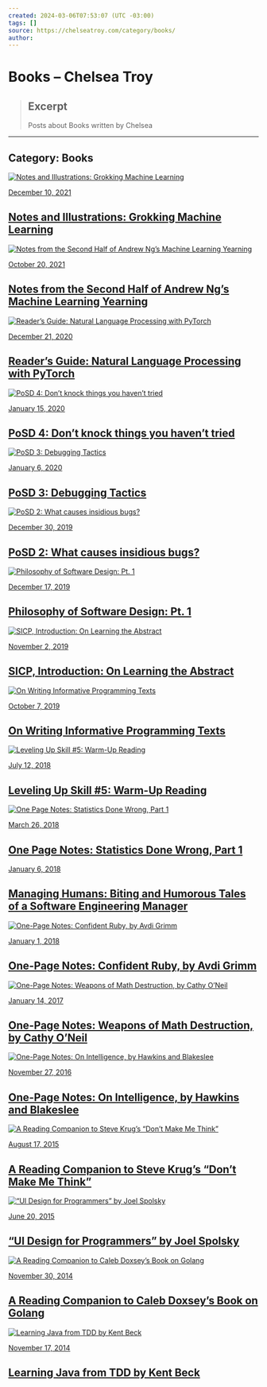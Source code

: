 ```yaml
---
created: 2024-03-06T07:53:07 (UTC -03:00)
tags: []
source: https://chelseatroy.com/category/books/
author: 
---
```


# Books – Chelsea Troy

> ## Excerpt
> Posts about Books written by Chelsea

---
## Category: Books

[![](https://i0.wp.com/chelseatroy.com/wp-content/uploads/2021/12/Screen-Shot-2021-12-10-at-11.23.55-AM.png?resize=450%2C450&ssl=1 "Notes and Illustrations: Grokking Machine Learning")](https://chelseatroy.com/2021/12/10/notes-and-illustrations-grokking-machine-learning/)

[December 10, 2021](https://chelseatroy.com/2021/12/10/notes-and-illustrations-grokking-machine-learning/)

## [Notes and Illustrations: Grokking Machine Learning](https://chelseatroy.com/2021/12/10/notes-and-illustrations-grokking-machine-learning/)

[![](https://i0.wp.com/chelseatroy.com/wp-content/uploads/2021/10/Machine-Learning-Yearning-2-Sep-28-2021-9-23-PM-1.png?resize=450%2C450&ssl=1 "Notes from the Second Half of Andrew Ng’s Machine Learning Yearning")](https://chelseatroy.com/2021/10/20/notes-from-the-second-half-of-andrew-ngs-machine-learning-yearning/)

[October 20, 2021](https://chelseatroy.com/2021/10/20/notes-from-the-second-half-of-andrew-ngs-machine-learning-yearning/)

## [Notes from the Second Half of Andrew Ng’s Machine Learning Yearning](https://chelseatroy.com/2021/10/20/notes-from-the-second-half-of-andrew-ngs-machine-learning-yearning/)

[![](https://i0.wp.com/chelseatroy.com/wp-content/uploads/2020/12/Screen-Shot-2020-12-21-at-10.52.36-AM.png?resize=450%2C450&ssl=1 "Reader’s Guide: Natural Language Processing with PyTorch")](https://chelseatroy.com/2020/12/21/readers-guide-natural-language-processing-with-pytorch/)

[December 21, 2020](https://chelseatroy.com/2020/12/21/readers-guide-natural-language-processing-with-pytorch/)

## [Reader’s Guide: Natural Language Processing with PyTorch](https://chelseatroy.com/2020/12/21/readers-guide-natural-language-processing-with-pytorch/)

[![](https://i0.wp.com/chelseatroy.com/wp-content/uploads/2019/12/Screen-Shot-2019-12-09-at-9.21.17-PM.png?resize=450%2C450&ssl=1 "PoSD 4: Don’t knock things you haven’t tried")](https://chelseatroy.com/2020/01/15/philosophy-of-software-design-part-4/)

[January 15, 2020](https://chelseatroy.com/2020/01/15/philosophy-of-software-design-part-4/)

## [PoSD 4: Don’t knock things you haven’t tried](https://chelseatroy.com/2020/01/15/philosophy-of-software-design-part-4/)

[![](https://i0.wp.com/chelseatroy.com/wp-content/uploads/2019/12/A-Bugs-Life.jpg?resize=450%2C416&ssl=1 "PoSD 3: Debugging Tactics")](https://chelseatroy.com/2020/01/06/posd-2-debugging-tactics/)

[January 6, 2020](https://chelseatroy.com/2020/01/06/posd-2-debugging-tactics/)

## [PoSD 3: Debugging Tactics](https://chelseatroy.com/2020/01/06/posd-2-debugging-tactics/)

[![](https://i0.wp.com/chelseatroy.com/wp-content/uploads/2019/12/Screen-Shot-2019-12-24-at-10.23.18-AM.png?resize=450%2C450&ssl=1 "PoSD 2: What causes insidious bugs?")](https://chelseatroy.com/2019/12/30/posd-2-what-causes-insidious-bugs/)

[December 30, 2019](https://chelseatroy.com/2019/12/30/posd-2-what-causes-insidious-bugs/)

## [PoSD 2: What causes insidious bugs?](https://chelseatroy.com/2019/12/30/posd-2-what-causes-insidious-bugs/)

[![](https://i0.wp.com/chelseatroy.com/wp-content/uploads/2019/12/philosophy-of-software-design-4090960235-1576552484600.jpeg?resize=189%2C268&ssl=1 "Philosophy of Software Design: Pt. 1")](https://chelseatroy.com/2019/12/17/philosophy-of-software-design-part-1/)

[December 17, 2019](https://chelseatroy.com/2019/12/17/philosophy-of-software-design-part-1/)

## [Philosophy of Software Design: Pt. 1](https://chelseatroy.com/2019/12/17/philosophy-of-software-design-part-1/)

[![](https://i0.wp.com/chelseatroy.com/wp-content/uploads/2019/11/Screen-Shot-2019-11-05-at-10.34.51-AM.png?resize=450%2C196&ssl=1 "SICP, Introduction: On Learning the Abstract")](https://chelseatroy.com/2019/11/02/sicp-introduction-on-learning-the-abstract/)

[November 2, 2019](https://chelseatroy.com/2019/11/02/sicp-introduction-on-learning-the-abstract/)

## [SICP, Introduction: On Learning the Abstract](https://chelseatroy.com/2019/11/02/sicp-introduction-on-learning-the-abstract/)

[![](https://i0.wp.com/chelseatroy.com/wp-content/uploads/2018/09/Screen-Shot-2018-09-02-at-2.37.38-PM-1024x344.png?resize=450%2C300&ssl=1 "On Writing Informative Programming Texts")](https://chelseatroy.com/2019/10/07/on-writing-informative-programming-texts/)

[October 7, 2019](https://chelseatroy.com/2019/10/07/on-writing-informative-programming-texts/)

## [On Writing Informative Programming Texts](https://chelseatroy.com/2019/10/07/on-writing-informative-programming-texts/)

[![](https://i0.wp.com/chelseatroy.com/wp-content/uploads/2018/03/SDR-Notes-Page-2-791x1024.png?resize=450%2C450&ssl=1 "Leveling Up Skill #5: Warm-Up Reading")](https://chelseatroy.com/2018/07/12/leveling-up-skill-5-warmup-reading/)

[July 12, 2018](https://chelseatroy.com/2018/07/12/leveling-up-skill-5-warmup-reading/)

## [Leveling Up Skill #5: Warm-Up Reading](https://chelseatroy.com/2018/07/12/leveling-up-skill-5-warmup-reading/)

[![](https://i0.wp.com/chelseatroy.com/wp-content/uploads/2018/03/SDR-Notes-Page-2-791x1024.png?resize=450%2C450&ssl=1 "One Page Notes: Statistics Done Wrong, Part 1")](https://chelseatroy.com/2018/03/26/one-page-notes-statistics-done-wrong-part-1/)

[March 26, 2018](https://chelseatroy.com/2018/03/26/one-page-notes-statistics-done-wrong-part-1/)

## [One Page Notes: Statistics Done Wrong, Part 1](https://chelseatroy.com/2018/03/26/one-page-notes-statistics-done-wrong-part-1/)

[](https://chelseatroy.com/2018/01/06/managing-humans-biting-and-humorous-tales-of-a-software-engineering-manager/)

[January 6, 2018](https://chelseatroy.com/2018/01/06/managing-humans-biting-and-humorous-tales-of-a-software-engineering-manager/)

## [Managing Humans: Biting and Humorous Tales of a Software Engineering Manager](https://chelseatroy.com/2018/01/06/managing-humans-biting-and-humorous-tales-of-a-software-engineering-manager/)

[![](https://i0.wp.com/chelseatroy.com/wp-content/uploads/2017/12/img_0114.jpg?resize=450%2C450&ssl=1 "One-Page Notes: Confident Ruby, by Avdi Grimm")](https://chelseatroy.com/2018/01/01/one-page-notes-confident-ruby-by-avdi-grimm/)

[January 1, 2018](https://chelseatroy.com/2018/01/01/one-page-notes-confident-ruby-by-avdi-grimm/)

## [One-Page Notes: Confident Ruby, by Avdi Grimm](https://chelseatroy.com/2018/01/01/one-page-notes-confident-ruby-by-avdi-grimm/)

[![](https://i0.wp.com/chelseatroy.com/wp-content/uploads/2017/01/screen-shot-2017-01-13-at-10-17-25-am.png?resize=450%2C450&ssl=1 "One-Page Notes: Weapons of Math Destruction, by Cathy O’Neil")](https://chelseatroy.com/2017/01/14/one-page-notes-weapons-of-math-destruction-by-cathy-oneil/)

[January 14, 2017](https://chelseatroy.com/2017/01/14/one-page-notes-weapons-of-math-destruction-by-cathy-oneil/)

## [One-Page Notes: Weapons of Math Destruction, by Cathy O’Neil](https://chelseatroy.com/2017/01/14/one-page-notes-weapons-of-math-destruction-by-cathy-oneil/)

[![](https://i0.wp.com/chelseatroy.com/wp-content/uploads/2016/11/onintelligencenotes.png?resize=450%2C450&ssl=1 "One-Page Notes: On Intelligence, by Hawkins and Blakeslee")](https://chelseatroy.com/2016/11/27/visual-notes-on-intelligence-by-hawkins-and-blakeslee/)

[November 27, 2016](https://chelseatroy.com/2016/11/27/visual-notes-on-intelligence-by-hawkins-and-blakeslee/)

## [One-Page Notes: On Intelligence, by Hawkins and Blakeslee](https://chelseatroy.com/2016/11/27/visual-notes-on-intelligence-by-hawkins-and-blakeslee/)

[![](https://i0.wp.com/chelseatroy.com/wp-content/uploads/2015/08/dont-make-me-think.jpg?resize=234%2C300&ssl=1 "A Reading Companion to Steve Krug’s “Don’t Make Me Think”")](https://chelseatroy.com/2015/08/17/a-reading-companion-to-steve-krugs-dont-make-me-think/)

[August 17, 2015](https://chelseatroy.com/2015/08/17/a-reading-companion-to-steve-krugs-dont-make-me-think/)

## [A Reading Companion to Steve Krug’s “Don’t Make Me Think”](https://chelseatroy.com/2015/08/17/a-reading-companion-to-steve-krugs-dont-make-me-think/)

[![](https://i0.wp.com/chelseatroy.com/wp-content/uploads/2015/05/ui-design-for-programmers.jpg?resize=272%2C336&ssl=1 "“UI Design for Programmers” by Joel Spolsky")](https://chelseatroy.com/2015/06/20/ui-design-for-programmers-by-joel-spolsky/)

[June 20, 2015](https://chelseatroy.com/2015/06/20/ui-design-for-programmers-by-joel-spolsky/)

## [“UI Design for Programmers” by Joel Spolsky](https://chelseatroy.com/2015/06/20/ui-design-for-programmers-by-joel-spolsky/)

[![](https://i0.wp.com/chelseatroy.com/wp-content/uploads/2014/11/golang.png?resize=284%2C284&ssl=1 "A Reading Companion to Caleb Doxsey’s Book on Golang")](https://chelseatroy.com/2014/11/30/a-supplemental-guide-to-caleb-doxseys-book-on-golang/)

[November 30, 2014](https://chelseatroy.com/2014/11/30/a-supplemental-guide-to-caleb-doxseys-book-on-golang/)

## [A Reading Companion to Caleb Doxsey’s Book on Golang](https://chelseatroy.com/2014/11/30/a-supplemental-guide-to-caleb-doxseys-book-on-golang/)

[![](https://i0.wp.com/chelseatroy.com/wp-content/uploads/2014/11/screen-shot-2014-11-16-at-9-51-52-pm.png?resize=450%2C360&ssl=1 "Learning Java from TDD by Kent Beck")](https://chelseatroy.com/2014/11/17/learning-java-from-tdd-by-kent-beck/)

[November 17, 2014](https://chelseatroy.com/2014/11/17/learning-java-from-tdd-by-kent-beck/)

## [Learning Java from TDD by Kent Beck](https://chelseatroy.com/2014/11/17/learning-java-from-tdd-by-kent-beck/)
